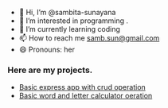 - 👋 Hi, I’m @sambita-sunayana
- 👀 I’m interested in programming .
- 🌱 I’m currently learning coding
- 📫 How to reach me samb.sun@gmail.com
- 😄 Pronouns: her

<!---
sambita-sunayana/sambita-sunayana is a ✨ special ✨ repository because its `README.md` (this file) appears on your GitHub profile.
You can click the Preview link to take a look at your changes.
--->
### Here are my projects.
- [Basic express app with crud operation](https://github.com/sambita-sunayana/expressAPI) 
- [Basic word and letter calculator oeration](https://github.com/sambita-sunayana/reactProjects)
